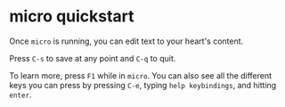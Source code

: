 # micro quickstart

Once `micro` is running, you can edit text to your heart's content.

Press `C-s` to save at any point and `C-q` to quit.

To learn more, press `F1` while in `micro`. You can also see all the different
keys you can press by pressing `C-e`, typing `help keybindings`, and hitting
`enter`.
